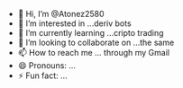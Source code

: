 - 👋 Hi, I’m @Atonez2580
- 👀 I’m interested in ...deriv bots
- 🌱 I’m currently learning ...cripto trading 
- 💞️ I’m looking to collaborate on ...the same 
- 📫 How to reach me ... through my Gmail 
- 😄 Pronouns: ...
- ⚡ Fun fact: ...

<!---
Atonez2580/Atonez2580 is a ✨ special ✨ repository because its `README.md` (this file) appears on your GitHub profile.
You can click the Preview link to take a look at your changes.
--->
